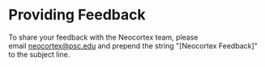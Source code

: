 # Providing Feedback


To share your feedback with the Neocortex team, please email neocortex@psc.edu and prepend the string "[Neocortex Feedback]" to the subject line.

